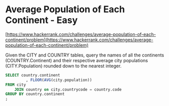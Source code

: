 # Average Population of Each Continent - Easy
[https://www.hackerrank.com/challenges/average-population-of-each-continent/problem](https://www.hackerrank.com/challenges/average-population-of-each-continent/problem)

Given the CITY and COUNTRY tables, query the names of all the continents (COUNTRY.Continent) and their respective average city populations (CITY.Population) rounded down to the nearest integer.

```sql
SELECT country.continent
		 , FLOOR(AVG(city.population))
FROM city 
	JOIN country on city.countrycode = country.code
GROUP BY country.continent
;
```
